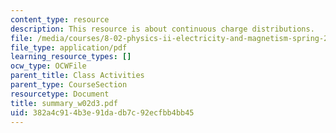 ```yaml
---
content_type: resource
description: This resource is about continuous charge distributions.
file: /media/courses/8-02-physics-ii-electricity-and-magnetism-spring-2007/382a4c914b3e91dadb7c92ecfbb4bb45_summary_w02d3.pdf
file_type: application/pdf
learning_resource_types: []
ocw_type: OCWFile
parent_title: Class Activities
parent_type: CourseSection
resourcetype: Document
title: summary_w02d3.pdf
uid: 382a4c91-4b3e-91da-db7c-92ecfbb4bb45
---
```

